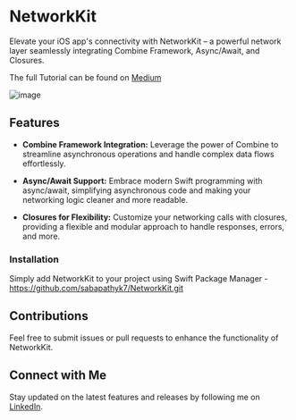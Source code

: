 # NetworkKit

Elevate your iOS app's connectivity with NetworkKit – a powerful network layer seamlessly integrating Combine Framework, Async/Await, and Closures.

The full Tutorial can be found on [Medium](https://sabapathy7.medium.com/how-to-create-a-network-layer-for-your-ios-app-623f99161677)

![image](https://github.com/sabapathyk7/NetworkKit/assets/40764138/2727acdc-a524-4806-8f33-7a691a5c8296)



## Features

- **Combine Framework Integration:** Leverage the power of Combine to streamline asynchronous operations and handle complex data flows effortlessly.

- **Async/Await Support:** Embrace modern Swift programming with async/await, simplifying asynchronous code and making your networking logic cleaner and more readable.

- **Closures for Flexibility:** Customize your networking calls with closures, providing a flexible and modular approach to handle responses, errors, and more.

### Installation

Simply add NetworkKit to your project using Swift Package Manager - https://github.com/sabapathyk7/NetworkKit.git

## Contributions

 Feel free to submit issues or pull requests to enhance the functionality of NetworkKit.

## Connect with Me

Stay updated on the latest features and releases by following me on [LinkedIn](https://www.linkedin.com/in/sabapathy7/).

